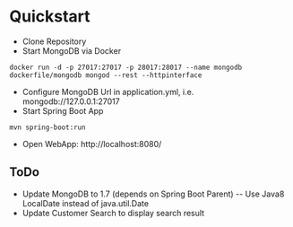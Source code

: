 # Quickstart

- Clone Repository
- Start MongoDB via Docker

```
docker run -d -p 27017:27017 -p 28017:28017 --name mongodb dockerfile/mongodb mongod --rest --httpinterface
```

- Configure MongoDB Url in application.yml, i.e. mongodb://127.0.0.1:27017
- Start Spring Boot App

```
mvn spring-boot:run
```

- Open WebApp: http://localhost:8080/


## ToDo

- Update MongoDB to 1.7 (depends on Spring Boot Parent)
-- Use Java8 LocalDate instead of java.util.Date
- Update Customer Search to display search result

